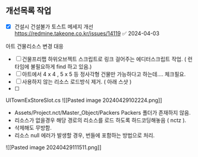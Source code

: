 



## 개선목록 작업
- [x] 건설시 건설불가 토스트 메세지 개선 https://redmine.takeone.co.kr/issues/14119 ✅ 2024-04-03







아트 건물리소스 변경 대응

- [ ] 건물프리팹 하위오브젝트 스크립트로 링크 걸어주는 에디터스크립트 작업. ( 런타임에 불필요하게 find 하고 있음.)
- [ ] 아트에서 4 x 4 , 5 x 5  등 정사각형 건물만 가능하다고 하는데.... 체크필요.
- [ ] 사용하지 않는 리소스 로드방식 제거. ( 아래 스샷 )
- [ ] 





UITownExStoreSlot.cs
![[Pasted image 20240429102224.png]]

- Assets/Project.nct/Master_Object/Packers  Packers 폴더가 존재하지 않음.
- 리소스가 없을경우 해당 경로의 리소스를 로드 하도록 하드코딩해놓음 ( nctz ).
- 삭제해도 무방함. 
- 리소스 null 에러가 발생할 경우, 번들에 포함하는 방법으로 처리.

![[Pasted image 20240429111511.png]]